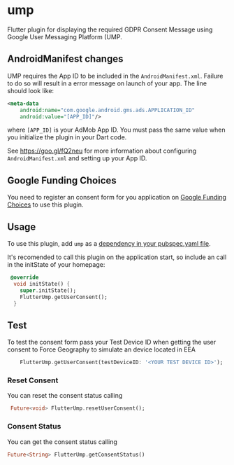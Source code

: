 # ump

Flutter plugin for displaying the required GDPR Consent Message using Google User Messaging Platform (UMP. 


## AndroidManifest changes

UMP requires the App ID to be included in the `AndroidManifest.xml`. Failure
to do so will result in a error message on launch of your app.  The line should look like:

```xml
<meta-data
    android:name="com.google.android.gms.ads.APPLICATION_ID"
    android:value="[APP_ID]"/>
```

where `[APP_ID]` is your AdMob App ID.  You must pass the same value when you 
initialize the plugin in your Dart code.

See https://goo.gl/fQ2neu for more information about configuring `AndroidManifest.xml`
and setting up your App ID.

## Google Funding Choices

You need to register an consent form for you application on [Google Funding Choices](https://fundingchoices.google.com/) to use this plugin.


## Usage

To use this plugin, add `ump` as a [dependency in your pubspec.yaml file](https://flutter.dev/platform-plugins/).

It's recomended to call this plugin on the application start, so include an call in the initState of your homepage:

``` dart
 @override
  void initState() {
    super.initState();
    FlutterUmp.getUserConsent();
  }

```
## Test

To test the consent form pass your Test Device ID when getting the user consent to Force Geography to simulate an device located in EEA

``` dart
    FlutterUmp.getUserConsent(testDeviceID: '<YOUR TEST DEVICE ID>');
```

### Reset Consent

You can reset the consent status calling 
``` dart
 Future<void> FlutterUmp.resetUserConsent(); 
 ``` 

 ### Consent Status

 You can get the consent status calling
 
 ``` dart
 Future<String> FlutterUmp.getConsentStatus()
 ```